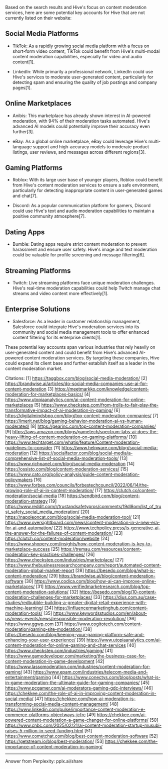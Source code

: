 Based on the search results and Hive's focus on content moderation services, here are some potential key accounts for Hive that are not currently listed on their website:

## Social Media Platforms

- TikTok: As a rapidly growing social media platform with a focus on short-form video content, TikTok could benefit from Hive's multi-modal content moderation capabilities, especially for video and audio content[1].

- LinkedIn: While primarily a professional network, LinkedIn could use Hive's services to moderate user-generated content, particularly for detecting spam and ensuring the quality of job postings and company pages[1].

## Online Marketplaces

- Anibis: This marketplace has already shown interest in AI-powered moderation, with 94% of their moderation tasks automated. Hive's advanced AI models could potentially improve their accuracy even further[3].

- eBay: As a global online marketplace, eBay could leverage Hive's multi-language support and high-accuracy models to moderate product listings, user reviews, and messages across different regions[3].

## Gaming Platforms

- Roblox: With its large user base of younger players, Roblox could benefit from Hive's content moderation services to ensure a safe environment, particularly for detecting inappropriate content in user-generated games and chat[7].

- Discord: As a popular communication platform for gamers, Discord could use Hive's text and audio moderation capabilities to maintain a positive community atmosphere[7].

## Dating Apps

- Bumble: Dating apps require strict content moderation to prevent harassment and ensure user safety. Hive's image and text moderation could be valuable for profile screening and message filtering[6].

## Streaming Platforms

- Twitch: Live streaming platforms face unique moderation challenges. Hive's real-time moderation capabilities could help Twitch manage chat streams and video content more effectively[1].

## Enterprise Solutions

- Salesforce: As a leader in customer relationship management, Salesforce could integrate Hive's moderation services into its community and social media management tools to offer enhanced content filtering for its enterprise clients[1].

These potential key accounts span various industries that rely heavily on user-generated content and could benefit from Hive's advanced AI-powered content moderation services. By targeting these companies, Hive could expand its client base and further establish itself as a leader in the content moderation market.

Citations:
[1] https://taggbox.com/blog/social-media-moderation/
[2] https://brandwise.ai/articles/do-social-media-companies-use-ai-for-content-moderation
[3] https://meetmarkko.com/knowledge/content-moderation-for-marketplaces-basics/
[4] https://www.utopiaanalytics.com/ai-content-moderation-for-online-marketplaces
[5] https://www.checkstep.com/from-trolls-to-fair-play-the-transformative-impact-of-ai-moderation-in-gaming/
[6] https://digitalmindsbpo.com/blog/top-content-moderation-companies/
[7] https://imerit.net/blog/gaming-behavior-moderation-ai-vs-human-moderated/
[8] https://gearinc.com/top-content-moderation-companies/
[9] https://aws.amazon.com/blogs/gametech/spectrum-labs-ai-does-the-heavy-lifting-of-content-moderation-on-gaming-platforms/
[10] https://www.techtarget.com/whatis/feature/Content-moderation-guidelines-to-consider
[11] https://www.helpware.com/blog/social-media-moderation
[12] https://socialfactor.com/blog/social-media/a-comprehensive-list-of-social-media-moderation-tools/
[13] https://www.richpanel.com/blog/social-media-moderation
[14] https://ossisto.com/blog/content-moderation-services/
[15] https://www.cato.org/policy-analysis/guide-content-moderation-policymakers
[16] https://www.forbes.com/councils/forbestechcouncil/2022/06/14/the-growing-role-of-ai-in-content-moderation/
[17] https://clutch.co/content-moderation/social-media
[18] https://sendbird.com/blog/content-moderation-strategy
[19] https://www.reddit.com/r/trustandsafetypros/comments/19dl8om/list_of_trust_safety_social_media_moderation/
[20] https://napoleoncat.com/blog/social-media-moderation-tool/
[21] https://www.oversightboard.com/news/content-moderation-in-a-new-era-for-ai-and-automation/
[22] https://www.techpolicy.press/is-generative-ai-the-answer-for-the-failures-of-content-moderation/
[23] https://clutch.co/content-moderation/website
[24] https://www.shopery.com/insights/how-content-moderation-is-key-to-marketplace-success
[25] https://tremau.com/resources/content-moderation-key-practices-challenges/
[26] https://www.checkstep.com/industries/marketplace/
[27] https://www.thebusinessresearchcompany.com/report/automated-content-moderation-global-market-report
[28] https://besedo.com/blog/what-is-content-moderation/
[29] https://brandwise.ai/blog/content-moderation-software
[30] https://www.codica.com/blog/how-ai-can-improve-online-marketplaces/
[31] https://www.verifiedmarketresearch.com/blog/top-content-moderation-solutions/
[32] https://besedo.com/blog/10-content-moderation-challenges-for-marketplaces/
[33] https://dius.com.au/case-studies/redbubble-building-a-greater-digital-retail-experience-with-machine-learning/
[34] https://influencermarketinghub.com/content-moderation-tools/
[35] https://www.keywordsstudios.com/en/about-us/news-events/news/responsible-moderation-revolution/
[36] https://www.ggwp.com
[37] https://www.cogitotech.com/content-moderation/gaming-site-moderation/
[38] https://besedo.com/blog/keeping-your-gaming-platform-safe-and-enhancing-your-user-experience/
[39] https://www.utopiaanalytics.com/ai-content-moderation-for-online-gaming-and-chat-services
[40] https://www.checkstep.com/industries/gaming/
[41] https://www.gamedeveloper.com/marketing/the-business-case-for-content-moderation-in-game-development
[42] https://www.lassomoderation.com/industries/content-moderation-for-gaming/
[43] https://www.epam.com/industries/telecom-media-and-entertainment/gaming
[44] https://www.conectys.com/blog/posts/what-is-in-game-moderation-the-ultimate-guide-for-gaming-companies/
[45] https://www.pcgamer.com/ai-moderators-gaming-gdc-interviews/
[46] https://chekkee.com/the-role-of-ai-in-improving-content-moderation-in-social-media/
[47] https://chekkee.com/how-ai-moderation-is-transforming-social-media-content-management/
[48] https://www.linkedin.com/pulse/importance-content-moderation-e-commerce-platforms-objectways-jcfrc
[49] https://chekkee.com/ai-powered-content-moderation-a-game-changer-for-online-platforms/
[50] https://www.cnbc.com/2025/02/21/ai-content-moderation-startup-musubi-raises-5-million-in-seed-funding.html
[51] https://www.cometchat.com/blog/best-content-moderation-software
[52] https://getstream.io/blog/best-moderation/
[53] https://chekkee.com/the-importance-of-content-moderation-in-gaming/

---
Answer from Perplexity: pplx.ai/share
